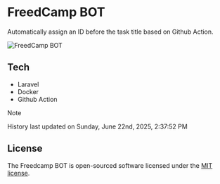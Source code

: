 # FreedCamp BOT

Automatically assign an ID before the task title based on Github Action.

![FreedCamp BOT](https://repository-images.githubusercontent.com/737932867/7d34798b-2680-471c-b089-a78a718d3d6a)

## Tech

- Laravel
- Docker
- Github Action

> [!NOTE]  
> History last updated on Sunday, June 22nd, 2025, 2:37:52 PM

## License

The Freedcamp BOT is open-sourced software licensed under the [MIT license](https://opensource.org/licenses/MIT).
